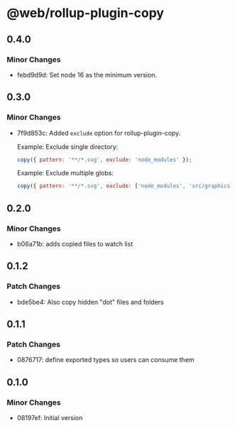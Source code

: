 # @web/rollup-plugin-copy

## 0.4.0

### Minor Changes

- febd9d9d: Set node 16 as the minimum version.

## 0.3.0

### Minor Changes

- 7f9d853c: Added `exclude` option for rollup-plugin-copy.

  Example: Exclude single directory:

  ```js
  copy({ pattern: '**/*.svg', exclude: 'node_modules' });
  ```

  Example: Exclude multiple globs:

  ```js
  copy({ pattern: '**/*.svg', exclude: ['node_modules', 'src/graphics'] });
  ```

## 0.2.0

### Minor Changes

- b06a71b: adds copied files to watch list

## 0.1.2

### Patch Changes

- bde5be4: Also copy hidden "dot" files and folders

## 0.1.1

### Patch Changes

- 0876717: define exported types so users can consume them

## 0.1.0

### Minor Changes

- 08197ef: Initial version
